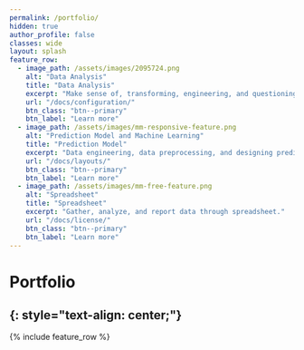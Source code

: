 ```yaml
---
permalink: /portfolio/
hidden: true
author_profile: false
classes: wide
layout: splash
feature_row:
  - image_path: /assets/images/2095724.png
    alt: "Data Analysis"
    title: "Data Analysis"
    excerpt: "Make sense of, transforming, engineering, and questioning data to find useful information."
    url: "/docs/configuration/"
    btn_class: "btn--primary"
    btn_label: "Learn more"
  - image_path: /assets/images/mm-responsive-feature.png
    alt: "Prediction Model and Machine Learning"
    title: "Prediction Model"
    excerpt: "Data engineering, data preprocessing, and designing prediction model with machine learning."
    url: "/docs/layouts/"
    btn_class: "btn--primary"
    btn_label: "Learn more"
  - image_path: /assets/images/mm-free-feature.png
    alt: "Spreadsheet"
    title: "Spreadsheet"
    excerpt: "Gather, analyze, and report data through spreadsheet."
    url: "/docs/license/"
    btn_class: "btn--primary"
    btn_label: "Learn more"      
---
```


# Portfolio
{: style="text-align: center;"}
---
{% include feature_row %}
